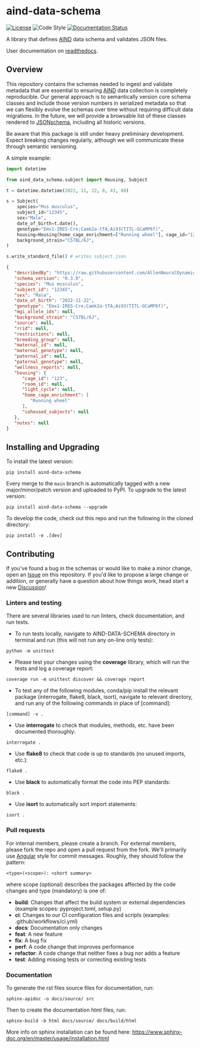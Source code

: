 # aind-data-schema

[![License](https://img.shields.io/badge/license-MIT-brightgreen)](LICENSE)
![Code Style](https://img.shields.io/badge/code%20style-black-black)
[![Documentation Status](https://readthedocs.org/projects/aind-data-schema/badge/?version=latest)](https://aind-data-schema.readthedocs.io/en/latest/?badge=latest)

A library that defines [AIND](https://alleninstitute.org/what-we-do/brain-science/research/allen-institute-neural-dynamics/) data schema and validates JSON files. 

User documentation on [readthedocs](https://aind-data-schema.readthedocs.io/en/latest/).

## Overview

This repository contains the schemas needed to ingest and validate metadata that are essential to ensuring [AIND](https://alleninstitute.org/what-we-do/brain-science/research/allen-institute-neural-dynamics/) data collection is completely reproducible. Our general approach is to semantically version core schema classes and include those version numbers in serialized metadata so that we can flexibly evolve the schemas over time without requiring difficult data migrations. In the future, we will provide a browsable list of these classes rendered to [JSONschema](https://json-schema.org/), including all historic versions.

Be aware that this package is still under heavy preliminary development. Expect breaking changes regularly, although we will communicate these through semantic versioning.

A simple example:

```python
import datetime

from aind_data_schema.subject import Housing, Subject

t = datetime.datetime(2022, 11, 22, 8, 43, 00)

s = Subject(
    species="Mus musculus",
    subject_id="12345",
    sex="Male",
    date_of_birth=t.date(),
    genotype="Emx1-IRES-Cre;Camk2a-tTA;Ai93(TITL-GCaMP6f)",
    housing=Housing(home_cage_enrichment=["Running wheel"], cage_id="123"),
    background_strain="C57BL/6J",
)

s.write_standard_file() # writes subject.json
```

```json
{
   "describedBy": "https://raw.githubusercontent.com/AllenNeuralDynamics/aind-data-schema/main/src/aind_data_schema/subject.py",
   "schema_version": "0.3.0",
   "species": "Mus musculus",
   "subject_id": "12345",
   "sex": "Male",
   "date_of_birth": "2022-11-22",
   "genotype": "Emx1-IRES-Cre;Camk2a-tTA;Ai93(TITL-GCaMP6f)",
   "mgi_allele_ids": null,
   "background_strain": "C57BL/6J",
   "source": null,
   "rrid": null,
   "restrictions": null,
   "breeding_group": null,
   "maternal_id": null,
   "maternal_genotype": null,
   "paternal_id": null,
   "paternal_genotype": null,
   "wellness_reports": null,
   "housing": {
      "cage_id": "123",
      "room_id": null,
      "light_cycle": null,
      "home_cage_enrichment": [
         "Running wheel"
      ],
      "cohoused_subjects": null
   },
   "notes": null
}
```

## Installing and Upgrading

To install the latest version:
```
pip install aind-data-schema
```

Every merge to the `main` branch is automatically tagged with a new major/minor/patch version and uploaded to PyPI. To upgrade to the latest version:
```
pip install aind-data-schema --upgrade
```

To develop the code, check out this repo and run the following in the cloned directory: 
```
pip install -e .[dev]
```

## Contributing

If you've found a bug in the schemas or would like to make a minor change, open an [Issue](https://github.com/AllenNeuralDynamics/aind-data-schema/issues) on this repository. If you'd like to propose a large change or addition, or generally have a question about how things work, head start a new [Discussion](https://github.com/AllenNeuralDynamics/aind-data-schema/discussions)!


### Linters and testing

There are several libraries used to run linters, check documentation, and run tests.

- To run tests locally, navigate to AIND-DATA-SCHEMA directory in terminal and run (this will not run any on-line only tests):

```
python -m unittest
```

- Please test your changes using the **coverage** library, which will run the tests and log a coverage report:

```
coverage run -m unittest discover && coverage report
```

- To test any of the following modules, conda/pip install the relevant package (interrogate, flake8, black, isort), navigate to relevant directory, and run any of the following commands in place of [command]:

```
[command] -v . 
```

- Use **interrogate** to check that modules, methods, etc. have been documented thoroughly:

```
interrogate .
```

- Use **flake8** to check that code is up to standards (no unused imports, etc.):

```
flake8 .
```

- Use **black** to automatically format the code into PEP standards:

```
black .
```

- Use **isort** to automatically sort import statements:

```
isort .
```

### Pull requests

For internal members, please create a branch. For external members, please fork the repo and open a pull request from the fork. We'll primarily use [Angular](https://github.com/angular/angular/blob/main/CONTRIBUTING.md#commit) style for commit messages. Roughly, they should follow the pattern:
```
<type>(<scope>): <short summary>
```

where scope (optional) describes the packages affected by the code changes and type (mandatory) is one of:

- **build**: Changes that affect the build system or external dependencies (example scopes: pyproject.toml, setup.py)
- **ci**: Changes to our CI configuration files and scripts (examples: .github/workflows/ci.yml)
- **docs**: Documentation only changes
- **feat**: A new feature
- **fix**: A bug fix
- **perf**: A code change that improves performance
- **refactor**: A code change that neither fixes a bug nor adds a feature
- **test**: Adding missing tests or correcting existing tests

### Documentation

To generate the rst files source files for documentation, run:

```
sphinx-apidoc -o docs/source/ src
```

Then to create the documentation html files, run:
```
sphinx-build -b html docs/source/ docs/build/html
```

More info on sphinx installation can be found here: https://www.sphinx-doc.org/en/master/usage/installation.html
